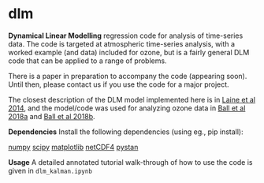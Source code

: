 # dlm

**Dynamical Linear Modelling** regression code for analysis of time-series data. The code is targeted at atmospheric time-series analysis, with a worked example (and data) included for ozone, but is a fairly general DLM code that can be applied to a range of problems. 

There is a paper in preparation to accompany the code (appearing soon). Until then, please contact us if you use the code for a major project. 

The closest description of the DLM model implemented here is in [Laine et al 2014](https://www.atmos-chem-phys.net/14/9707/2014/acp-14-9707-2014.pdf), and the model/code was used for analyzing ozone data in [Ball et al 2018a](https://www.research-collection.ethz.ch/handle/20.500.11850/202027) and [Ball et al 2018b](https://www.atmos-chem-phys.net/18/1379/2018/acp-18-1379-2018.html).

**Dependencies** Install the following dependencies (using eg., pip install):

[numpy](http://www.numpy.org)
[scipy](https://www.scipy.org)
[matplotlib](https://matplotlib.org)
[netCDF4](https://pypi.org/project/netcdf/)
[pystan](https://pystan.readthedocs.io/en/latest/)

**Usage** A detailed annotated tutorial walk-through of how to use the code is given in `dlm_kalman.ipynb`
